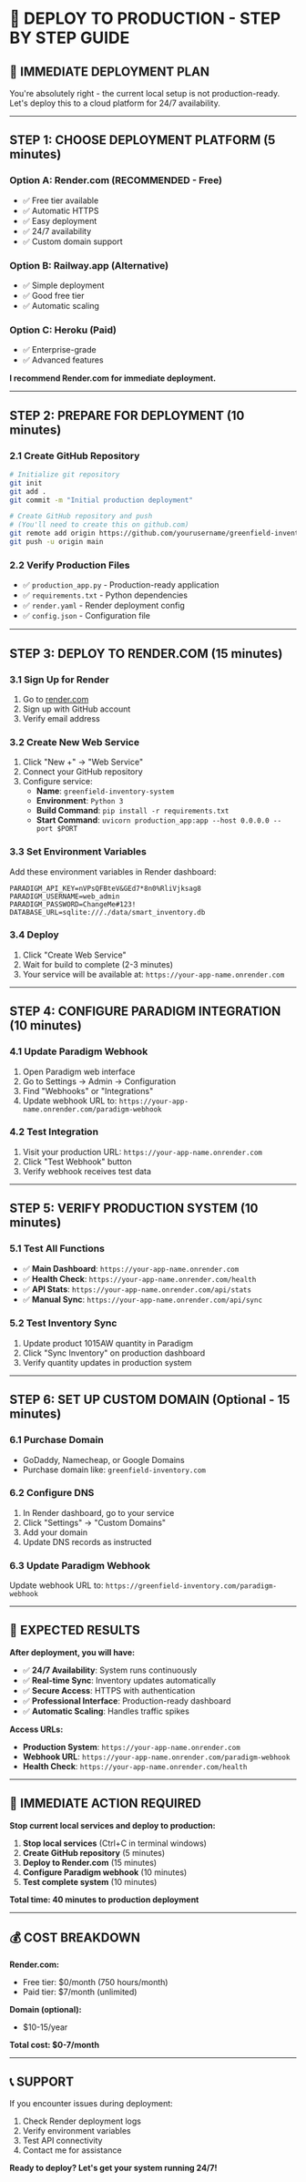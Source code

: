 # 🚀 DEPLOY TO PRODUCTION - STEP BY STEP GUIDE

## 🎯 **IMMEDIATE DEPLOYMENT PLAN**

You're absolutely right - the current local setup is not production-ready. Let's deploy this to a cloud platform for 24/7 availability.

---

## **STEP 1: CHOOSE DEPLOYMENT PLATFORM (5 minutes)**

### **Option A: Render.com (RECOMMENDED - Free)**
- ✅ Free tier available
- ✅ Automatic HTTPS
- ✅ Easy deployment
- ✅ 24/7 availability
- ✅ Custom domain support

### **Option B: Railway.app (Alternative)**
- ✅ Simple deployment
- ✅ Good free tier
- ✅ Automatic scaling

### **Option C: Heroku (Paid)**
- ✅ Enterprise-grade
- ✅ Advanced features

**I recommend Render.com for immediate deployment.**

---

## **STEP 2: PREPARE FOR DEPLOYMENT (10 minutes)**

### **2.1 Create GitHub Repository**
```bash
# Initialize git repository
git init
git add .
git commit -m "Initial production deployment"

# Create GitHub repository and push
# (You'll need to create this on github.com)
git remote add origin https://github.com/yourusername/greenfield-inventory.git
git push -u origin main
```

### **2.2 Verify Production Files**
- ✅ `production_app.py` - Production-ready application
- ✅ `requirements.txt` - Python dependencies
- ✅ `render.yaml` - Render deployment config
- ✅ `config.json` - Configuration file

---

## **STEP 3: DEPLOY TO RENDER.COM (15 minutes)**

### **3.1 Sign Up for Render**
1. Go to [render.com](https://render.com)
2. Sign up with GitHub account
3. Verify email address

### **3.2 Create New Web Service**
1. Click "New +" → "Web Service"
2. Connect your GitHub repository
3. Configure service:
   - **Name**: `greenfield-inventory-system`
   - **Environment**: `Python 3`
   - **Build Command**: `pip install -r requirements.txt`
   - **Start Command**: `uvicorn production_app:app --host 0.0.0.0 --port $PORT`

### **3.3 Set Environment Variables**
Add these environment variables in Render dashboard:
```
PARADIGM_API_KEY=nVPsQFBteV&GEd7*8n0%RliVjksag8
PARADIGM_USERNAME=web_admin
PARADIGM_PASSWORD=ChangeMe#123!
DATABASE_URL=sqlite:///./data/smart_inventory.db
```

### **3.4 Deploy**
1. Click "Create Web Service"
2. Wait for build to complete (2-3 minutes)
3. Your service will be available at: `https://your-app-name.onrender.com`

---

## **STEP 4: CONFIGURE PARADIGM INTEGRATION (10 minutes)**

### **4.1 Update Paradigm Webhook**
1. Open Paradigm web interface
2. Go to Settings → Admin → Configuration
3. Find "Webhooks" or "Integrations"
4. Update webhook URL to: `https://your-app-name.onrender.com/paradigm-webhook`

### **4.2 Test Integration**
1. Visit your production URL: `https://your-app-name.onrender.com`
2. Click "Test Webhook" button
3. Verify webhook receives test data

---

## **STEP 5: VERIFY PRODUCTION SYSTEM (10 minutes)**

### **5.1 Test All Functions**
- ✅ **Main Dashboard**: `https://your-app-name.onrender.com`
- ✅ **Health Check**: `https://your-app-name.onrender.com/health`
- ✅ **API Stats**: `https://your-app-name.onrender.com/api/stats`
- ✅ **Manual Sync**: `https://your-app-name.onrender.com/api/sync`

### **5.2 Test Inventory Sync**
1. Update product 1015AW quantity in Paradigm
2. Click "Sync Inventory" on production dashboard
3. Verify quantity updates in production system

---

## **STEP 6: SET UP CUSTOM DOMAIN (Optional - 15 minutes)**

### **6.1 Purchase Domain**
- GoDaddy, Namecheap, or Google Domains
- Purchase domain like: `greenfield-inventory.com`

### **6.2 Configure DNS**
1. In Render dashboard, go to your service
2. Click "Settings" → "Custom Domains"
3. Add your domain
4. Update DNS records as instructed

### **6.3 Update Paradigm Webhook**
Update webhook URL to: `https://greenfield-inventory.com/paradigm-webhook`

---

## **🎯 EXPECTED RESULTS**

**After deployment, you will have:**
- ✅ **24/7 Availability**: System runs continuously
- ✅ **Real-time Sync**: Inventory updates automatically
- ✅ **Secure Access**: HTTPS with authentication
- ✅ **Professional Interface**: Production-ready dashboard
- ✅ **Automatic Scaling**: Handles traffic spikes

**Access URLs:**
- **Production System**: `https://your-app-name.onrender.com`
- **Webhook URL**: `https://your-app-name.onrender.com/paradigm-webhook`
- **Health Check**: `https://your-app-name.onrender.com/health`

---

## **🚨 IMMEDIATE ACTION REQUIRED**

**Stop current local services and deploy to production:**

1. **Stop local services** (Ctrl+C in terminal windows)
2. **Create GitHub repository** (5 minutes)
3. **Deploy to Render.com** (15 minutes)
4. **Configure Paradigm webhook** (10 minutes)
5. **Test complete system** (10 minutes)

**Total time: 40 minutes to production deployment**

---

## **💰 COST BREAKDOWN**

**Render.com:**
- Free tier: $0/month (750 hours/month)
- Paid tier: $7/month (unlimited)

**Domain (optional):**
- $10-15/year

**Total cost: $0-7/month**

---

## **📞 SUPPORT**

If you encounter issues during deployment:
1. Check Render deployment logs
2. Verify environment variables
3. Test API connectivity
4. Contact me for assistance

**Ready to deploy? Let's get your system running 24/7!**
